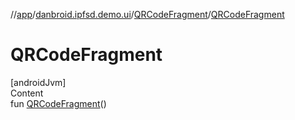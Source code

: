//[app](../../index.md)/[danbroid.ipfsd.demo.ui](../index.md)/[QRCodeFragment](index.md)/[QRCodeFragment](-q-r-code-fragment.md)



# QRCodeFragment  
[androidJvm]  
Content  
fun [QRCodeFragment](-q-r-code-fragment.md)()  



